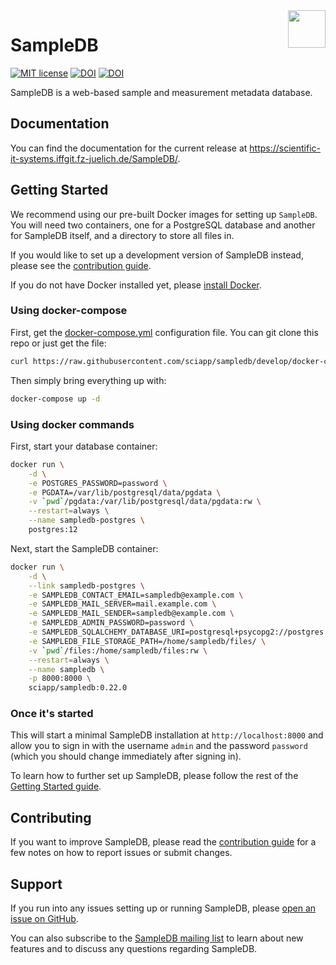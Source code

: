 <img src="https://raw.githubusercontent.com/sciapp/sampledb/develop/docs/static/img/logo.svg" align="right" width="60" height="60" />

# SampleDB

[![MIT license](https://img.shields.io/badge/license-MIT-blue.svg)](LICENSE)
[![DOI](https://zenodo.org/badge/221237572.svg)](https://zenodo.org/badge/latestdoi/221237572)
[![DOI](https://joss.theoj.org/papers/10.21105/joss.02107/status.svg)](https://doi.org/10.21105/joss.02107)

SampleDB is a web-based sample and measurement metadata database.

## Documentation

You can find the documentation for the current release at https://scientific-it-systems.iffgit.fz-juelich.de/SampleDB/.

## Getting Started

We recommend using our pre-built Docker images for setting up `SampleDB`. You will need two containers, one for a PostgreSQL database and another for SampleDB itself, and a directory to store all files in.

If you would like to set up a development version of SampleDB instead, please see the [contribution guide](https://github.com/sciapp/sampledb/blob/develop/CONTRIBUTING.md).

If you do not have Docker installed yet, please [install Docker](https://docs.docker.com/engine/install/).

### Using docker-compose

First, get the [docker-compose.yml](https://raw.githubusercontent.com/sciapp/sampledb/develop/docker-compose.yml) configuration file. You can git clone this repo or just get the file:

```bash
curl https://raw.githubusercontent.com/sciapp/sampledb/develop/docker-compose.yml.dist --output docker-compose.yml
```

Then simply bring everything up with:

```bash
docker-compose up -d
```

### Using docker commands

First, start your database container:

```bash
docker run \
    -d \
    -e POSTGRES_PASSWORD=password \
    -e PGDATA=/var/lib/postgresql/data/pgdata \
    -v `pwd`/pgdata:/var/lib/postgresql/data/pgdata:rw \
    --restart=always \
    --name sampledb-postgres \
    postgres:12
```

Next, start the SampleDB container:

```bash
docker run \
    -d \
    --link sampledb-postgres \
    -e SAMPLEDB_CONTACT_EMAIL=sampledb@example.com \
    -e SAMPLEDB_MAIL_SERVER=mail.example.com \
    -e SAMPLEDB_MAIL_SENDER=sampledb@example.com \
    -e SAMPLEDB_ADMIN_PASSWORD=password \
    -e SAMPLEDB_SQLALCHEMY_DATABASE_URI=postgresql+psycopg2://postgres:password@sampledb-postgres:5432/postgres \
    -e SAMPLEDB_FILE_STORAGE_PATH=/home/sampledb/files/ \
    -v `pwd`/files:/home/sampledb/files:rw \
    --restart=always \
    --name sampledb \
    -p 8000:8000 \
    sciapp/sampledb:0.22.0
```

### Once it's started

This will start a minimal SampleDB installation at `http://localhost:8000` and allow you to sign in with the username `admin` and the password `password` (which you should change immediately after signing in).

To learn how to further set up SampleDB, please follow the rest of the [Getting Started guide](https://scientific-it-systems.iffgit.fz-juelich.de/SampleDB/administrator_guide/getting_started.html).

## Contributing

If you want to improve SampleDB, please read the [contribution guide](https://github.com/sciapp/sampledb/blob/develop/CONTRIBUTING.md) for a few notes on how to report issues or submit changes.

## Support

If you run into any issues setting up or running SampleDB, please [open an issue on GitHub](https://github.com/sciapp/sampledb/issues/new).

You can also subscribe to the [SampleDB mailing list](https://lists.fz-juelich.de/mailman/listinfo/sampledb) to learn about new features and to discuss any questions regarding SampleDB.
